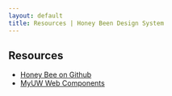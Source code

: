 ```yaml
---
layout: default
title: Resources | Honey Been Design System
---
```

## Resources

- [Honey Bee on Github](https://github.com/UW-Madison-DoIT/honeybee-design-system)
- [MyUW Web Components](https://myuw-web-components.github.io/)